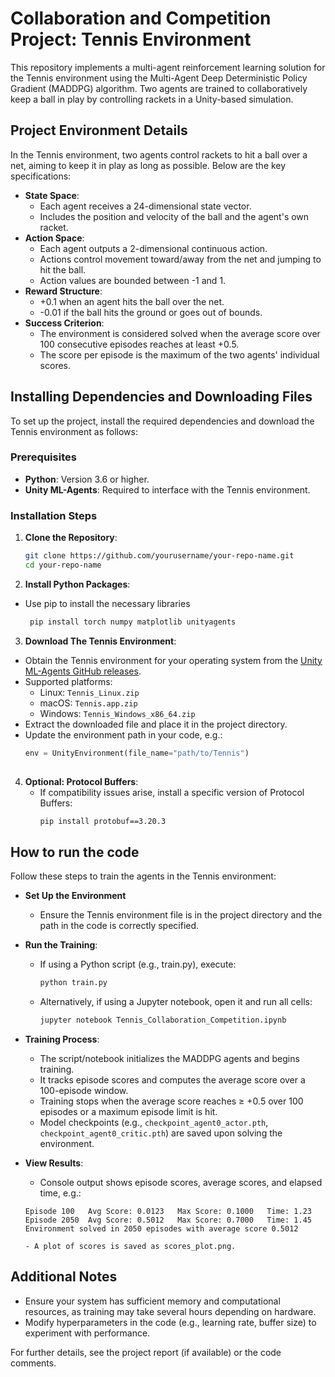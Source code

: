 # Collaboration and Competition Project: Tennis Environment

This repository implements a multi-agent reinforcement learning solution for the Tennis environment using the Multi-Agent Deep Deterministic Policy Gradient (MADDPG) algorithm. Two agents are trained to collaboratively keep a ball in play by controlling rackets in a Unity-based simulation.

## Project Environment Details

In the Tennis environment, two agents control rackets to hit a ball over a net, aiming to keep it in play as long as possible. Below are the key specifications:

- **State Space**: 
  - Each agent receives a 24-dimensional state vector.
  - Includes the position and velocity of the ball and the agent's own racket.
- **Action Space**: 
  - Each agent outputs a 2-dimensional continuous action.
  - Actions control movement toward/away from the net and jumping to hit the ball.
  - Action values are bounded between -1 and 1.
- **Reward Structure**: 
  - +0.1 when an agent hits the ball over the net.
  - -0.01 if the ball hits the ground or goes out of bounds.
- **Success Criterion**: 
  - The environment is considered solved when the average score over 100 consecutive episodes reaches at least +0.5.
  - The score per episode is the maximum of the two agents' individual scores.

## Installing Dependencies and Downloading Files

To set up the project, install the required dependencies and download the Tennis environment as follows:

### Prerequisites

- **Python**: Version 3.6 or higher.
- **Unity ML-Agents**: Required to interface with the Tennis environment.

### Installation Steps

1. **Clone the Repository**:
   ```bash
   git clone https://github.com/yourusername/your-repo-name.git
   cd your-repo-name
   
2. **Install Python Packages**:
  - Use pip to install the necessary libraries
    ```bash
     pip install torch numpy matplotlib unityagents
    
3. **Download The Tennis Environment**:
  - Obtain the Tennis environment for your operating system from the [Unity ML-Agents GitHub releases](https://github.com/Unity-Technologies/ml-agents/releases).
  - Supported platforms:
    - Linux: `Tennis_Linux.zip`
    - macOS: `Tennis.app.zip`
    - Windows: `Tennis_Windows_x86_64.zip`
  - Extract the downloaded file and place it in the project directory.
  - Update the environment path in your code, e.g.:
    ```python
    env = UnityEnvironment(file_name="path/to/Tennis")
  
4. **Optional: Protocol Buffers**:
   - If compatibility issues arise, install a specific version of Protocol Buffers:
     ```bash
     pip install protobuf==3.20.3

## How to run the code

Follow these steps to train the agents in the Tennis environment:

- **Set Up the Environment**
  - Ensure the Tennis environment file is in the project directory and the path in the code is correctly specified.
- **Run the Training**:
  - If using a Python script (e.g., train.py), execute:
    ```bash
    python train.py

  - Alternatively, if using a Jupyter notebook, open it and run all cells:
    ```bash
    jupyter notebook Tennis_Collaboration_Competition.ipynb

- **Training Process**:
  - The script/notebook initializes the MADDPG agents and begins training.
  - It tracks episode scores and computes the average score over a 100-episode window.
  - Training stops when the average score reaches ≥ +0.5 over 100 episodes or a maximum episode limit is hit.
  - Model checkpoints (e.g., `checkpoint_agent0_actor.pth`, `checkpoint_agent0_critic.pth`) are saved upon solving the environment.

- **View Results**:
  - Console output shows episode scores, average scores, and elapsed time, e.g.:
  ```
  Episode 100	Avg Score: 0.0123	Max Score: 0.1000	Time: 1.23
  Episode 2050	Avg Score: 0.5012	Max Score: 0.7000	Time: 1.45
  Environment solved in 2050 episodes with average score 0.5012

  - A plot of scores is saved as scores_plot.png.

## Additional Notes
- Ensure your system has sufficient memory and computational resources, as training may take several hours depending on hardware.
- Modify hyperparameters in the code (e.g., learning rate, buffer size) to experiment with performance.

For further details, see the project report (if available) or the code comments.


   
